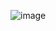 ![image]([https://user-images.githubusercontent.com/83096491/169357645-c318a8c7-744c-437d-b77d-a96208100d96.png](https://github.com/user-attachments/assets/a09652b7-6b84-42ad-8f16-55fc6f59718a))
<!--
**fontana-jonatan/fontana-jonatan** is a ✨ _special_ ✨ repository because its `README.md` (this file) appears on your GitHub profile.
![image](https://user-images.githubusercontent.com/83096491/169357645-c318a8c7-744c-437d-b77d-a96208100d96.png)
Here are some ideas to get you started:

- 🔭 I’m currently working on ...
- 🌱 I’m currently learning ...
- 👯 I’m looking to collaborate on ...
- 🤔 I’m looking for help with ...
- 💬 Ask me about ...
- 📫 How to reach me: ...
- 😄 Pronouns: ...
- ⚡ Fun fact: ...
-->
